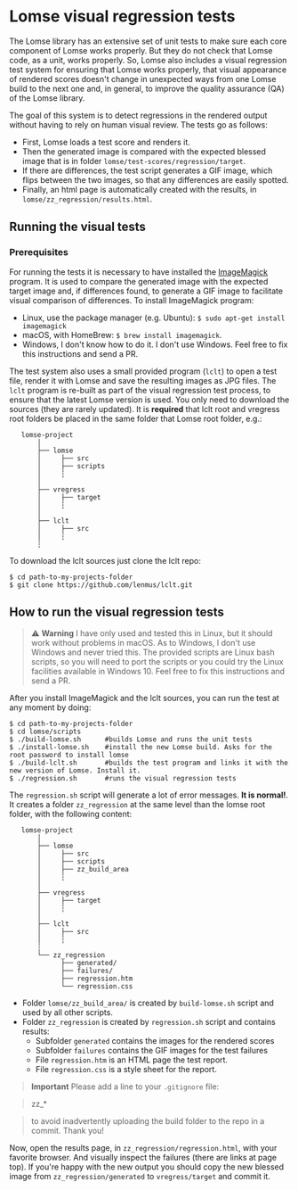 # Lomse visual regression tests

The Lomse library has an extensive set of unit tests to make sure each core component of Lomse works properly. But they do not check that Lomse code, as a unit, works properly. So, Lomse also includes a visual regression test system for ensuring that Lomse works properly, that visual appearance of rendered scores doesn't change in unexpected ways from one Lomse build to the next one and, in general, to improve the quality assurance (QA) of the Lomse library. 

The goal of this system is to detect regressions in the rendered output without having to rely on human visual review. The tests go as follows:

* First, Lomse loads a test score and renders it.
* Then the generated image is compared with the expected blessed image that is in folder `lomse/test-scores/regression/target`.
* If there are differences, the test script generates a GIF image, which flips between the two images, so that any differences are easily spotted.
* Finally, an html page is automatically created with the results, in `lomse/zz_regression/results.html`.


## Running the visual tests

### Prerequisites

For running the tests it is necessary to have installed the [ImageMagick](http://www.imagemagick.org/) program. It is used to compare the generated image with the expected target image and, if differences found, to generate a GIF image to facilitate visual comparison of differences. To install ImageMagick program:
* Linux, use the package manager (e.g. Ubuntu): `$ sudo apt-get install imagemagick`
* macOS, with HomeBrew: `$ brew install imagemagick`.
* Windows, I don't know how to do it. I don't use Windows. Feel free to fix this instructions and send a PR.

The test system also uses a small provided program (`lclt`) to open a test file, render it with Lomse and save the resulting images as JPG files. The `lclt` program is re-built as part of the visual regression test process, to ensure that the latest Lomse version is used. You only need to download the sources (they are rarely updated). It is **required** that lclt root and vregress root folders be placed in the same folder that Lomse root folder, e.g.:

```
   lomse-project
       │
       ├── lomse
       │     ├── src
       │     ├── scripts
       │     ┆
       │
       ├── vregress
       │     ├── target
       │     ┆
       │
       ├── lclt
       │     ├── src
       │     ┆
       ┆
```

To download the lclt sources just clone the lclt repo:
```
$ cd path-to-my-projects-folder
$ git clone https://github.com/lenmus/lclt.git
```


## How to run the visual regression tests

> :warning: **Warning** I have only used and tested this in Linux, but it should work without problems in macOS. As to Windows, I don't use Windows and never tried this. The provided scripts are Linux bash scripts, so you will need to port the scripts or you could try the Linux facilities available in Windows 10. Feel free to fix this instructions and send a PR.


After you install ImageMagick and the lclt sources, you can run the test at any moment by doing:

```
$ cd path-to-my-projects-folder
$ cd lomse/scripts
$ ./build-lomse.sh      #builds Lomse and runs the unit tests
$ ./install-lomse.sh    #install the new Lomse build. Asks for the root password to install lomse
$ ./build-lclt.sh       #builds the test program and links it with the new version of Lomse. Install it.
$ ./regression.sh       #runs the visual regression tests
```

The `regression.sh` script will generate a lot of error messages. **It is normal!**. It creates a folder `zz_regression` at the same level than the lomse root folder, with the following content:

```
   lomse-project
       │
       ├── lomse
       │     ├── src
       │     ├── scripts
       │     ├── zz_build_area
       │     ┆
       │
       ├── vregress
       │     ├── target
       │     ┆
       │
       ├── lclt
       │     ├── src
       │     ┆
       ┆
       └── zz_regression
             ├── generated/
             ├── failures/
             ├── regression.htm
             └── regression.css
```

- Folder `lomse/zz_build_area/` is created by `build-lomse.sh` script and used by all other scripts.
- Folder `zz_regression` is created by `regression.sh` script and contains results:
    - Subfolder `generated` contains the images for the rendered scores
    - Subfolder `failures` contains the GIF images for the test failures
    - File `regression.htm` is an HTML page the test report.
    - File `regression.css` is a style sheet for the report.

> **Important** Please add a line to your `.gitignore` file:

>    zz_*

> to avoid inadvertently uploading the build folder to the repo in a commit. Thank you!

Now, open the results page, in `zz_regression/regression.html`, with your favorite browser. And visually inspect the failures (there are links at page top). If you're happy with the new output you should copy the new blessed image from `zz_regression/generated` to `vregress/target` and commit it.



